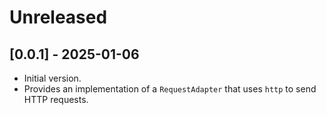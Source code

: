 # Unreleased

## [0.0.1] - 2025-01-06

- Initial version.
- Provides an implementation of a `RequestAdapter` that uses `http` to send HTTP requests.

